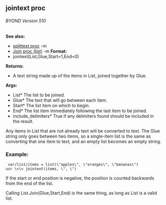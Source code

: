 ## jointext proc 
###### BYOND Version 510
**See also:**
*   [splittext proc](/ref/proc/splittext.md) -m
*   [Join proc (list)](/ref/list/proc/Join.md) -m<!-- -->
**Format:**
*   jointext(List,Glue,Start=1,End=0)
<!-- -->
**Returns:**
*   A text string made up of the items in List, joined together by Glue.
<!-- -->
**Args:**
*   List* The list to be joined.
*   Glue* The text that will go between each item.
*   Start* The list item on which to begin.
*   End* The list item immediately following the last item to be joined.
*   include_delimiters* True if any delimiters found should be included
    in the result.


Any items in List that are not already text will be converted
to text. The Glue string only goes between two items, so a single-item
list is the same as converting that one item to text, and an empty list
becomes an empty string.
### Example:

```
 var/list/items = list(\"apples\", \"oranges\", \"bananas\")
usr \<\< jointext(items, \", \") 
```
 

If the start or end
position is negative, the position is counted backwards from the end of
the list. 

Calling List.Join(Glue,Start,End) is the same thing,
as long as List is a valid list.
